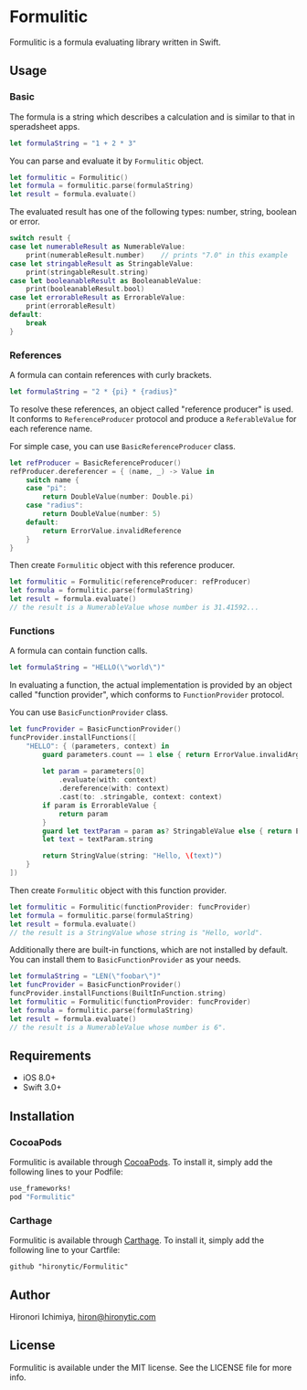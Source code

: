 # Formulitic

Formulitic is a formula evaluating library written in Swift.

## Usage

### Basic

The formula is a string which describes a calculation and is similar to that in speradsheet apps.

```swift
let formulaString = "1 + 2 * 3"
```

You can parse and evaluate it by `Formulitic` object.

```swift
let formulitic = Formulitic()
let formula = formulitic.parse(formulaString)
let result = formula.evaluate()
```

The evaluated result has one of the following types: number, string, boolean or error.

```swift
switch result {
case let numerableResult as NumerableValue:
    print(numerableResult.number)    // prints "7.0" in this example
case let stringableResult as StringableValue:
    print(stringableResult.string)
case let booleanableResult as BooleanableValue:
    print(booleanableResult.bool)
case let errorableResult as ErrorableValue:
    print(errorableResult)
default:
    break
}
```

### References

A formula can contain references with curly brackets.

```swift
let formulaString = "2 * {pi} * {radius}"
```

To resolve these references, an object called "reference producer" is used.
It conforms to `ReferenceProducer` protocol and produce a `ReferableValue` for each  reference name.

For simple case, you can use `BasicReferenceProducer` class.

```swift
let refProducer = BasicReferenceProducer()
refProducer.dereferencer = { (name, _) -> Value in
    switch name {
    case "pi":
        return DoubleValue(number: Double.pi)
    case "radius":
        return DoubleValue(number: 5)
    default:
        return ErrorValue.invalidReference
    }
}
```

Then create `Formulitic` object with this reference producer.

```swift
let formulitic = Formulitic(referenceProducer: refProducer)
let formula = formulitic.parse(formulaString)
let result = formula.evaluate()
// the result is a NumerableValue whose number is 31.41592...
```

### Functions

A formula can contain function calls.

```swift
let formulaString = "HELLO(\"world\")"
```

In evaluating a function, the actual implementation is provided by an object called "function provider", which conforms to `FunctionProvider` protocol.

You can use `BasicFunctionProvider` class. 

```swift
let funcProvider = BasicFunctionProvider()
funcProvider.installFunctions([
    "HELLO": { (parameters, context) in
        guard parameters.count == 1 else { return ErrorValue.invalidArgumentCount }
        
        let param = parameters[0]
            .evaluate(with: context)
            .dereference(with: context)
            .cast(to: .stringable, context: context)
        if param is ErrorableValue {
            return param
        }
        guard let textParam = param as? StringableValue else { return ErrorValue.generic }
        let text = textParam.string

        return StringValue(string: "Hello, \(text)")
    }
])
```

Then create `Formulitic` object with this function provider.

```swift
let formulitic = Formulitic(functionProvider: funcProvider)
let formula = formulitic.parse(formulaString)
let result = formula.evaluate()
// the result is a StringValue whose string is "Hello, world".
```

Additionally there are built-in functions, which are not installed by default.
You can install them to `BasicFunctionProvider` as your needs.

```swift
let formulaString = "LEN(\"foobar\")"
let funcProvider = BasicFunctionProvider()
funcProvider.installFunctions(BuiltInFunction.string)
let formulitic = Formulitic(functionProvider: funcProvider)
let formula = formulitic.parse(formulaString)
let result = formula.evaluate()
// the result is a NumerableValue whose number is 6".
```

<!-- For more informations, please see ... -->


## Requirements

- iOS 8.0+
- Swift 3.0+

## Installation

### CocoaPods

Formulitic is available through [CocoaPods](http://cocoapods.org).
To install it, simply add the following lines to your Podfile:

```ruby
use_frameworks!
pod "Formulitic"
```

### Carthage

Formulitic is available through [Carthage](https://github.com/Carthage/Carthage).
To install it, simply add the following line to your Cartfile:

```
github "hironytic/Formulitic"
```

## Author

Hironori Ichimiya, hiron@hironytic.com

## License

Formulitic is available under the MIT license. See the LICENSE file for more info.
